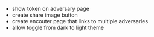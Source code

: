 - show token on adversary page
- create share image button
- create encouter page that links to multiple adversaries
- allow toggle from dark to light theme